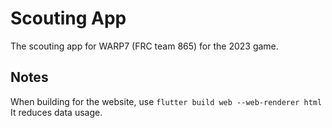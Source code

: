 # Scouting App

The scouting app for WARP7 (FRC team 865) for the 2023 game.

## Notes

When building for the website, use `flutter build web --web-renderer html`
It reduces data usage.